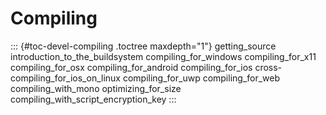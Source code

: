 Compiling
=========

::: {#toc-devel-compiling .toctree maxdepth="1"}
getting\_source introduction\_to\_the\_buildsystem
compiling\_for\_windows compiling\_for\_x11 compiling\_for\_osx
compiling\_for\_android compiling\_for\_ios
cross-compiling\_for\_ios\_on\_linux compiling\_for\_uwp
compiling\_for\_web compiling\_with\_mono optimizing\_for\_size
compiling\_with\_script\_encryption\_key
:::
